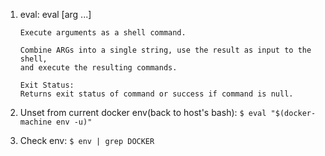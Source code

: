 1. eval: eval [arg ...]
    ```
    Execute arguments as a shell command.

    Combine ARGs into a single string, use the result as input to the shell,
    and execute the resulting commands.

    Exit Status:
    Returns exit status of command or success if command is null.
    ```

2. Unset from current docker env(back to host's bash):
`$ eval "$(docker-machine env -u)"`

3. Check env:
`$ env | grep DOCKER`
